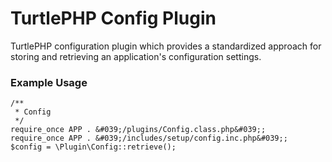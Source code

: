 TurtlePHP Config Plugin
===
TurtlePHP configuration plugin which provides a standardized approach for
storing and retrieving an application&#039;s configuration settings.

### Example Usage
    /**
     * Config
     */
    require_once APP . &#039;/plugins/Config.class.php&#039;;
    require_once APP . &#039;/includes/setup/config.inc.php&#039;;
    $config = \Plugin\Config::retrieve();

